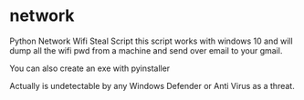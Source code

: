 # network
Python Network Wifi Steal Script
this script works with windows 10 and will dump all the wifi pwd from a machine and send over email to your gmail.

You can also create an exe with pyinstaller

Actually is undetectable by any Windows Defender or Anti Virus as a threat.
